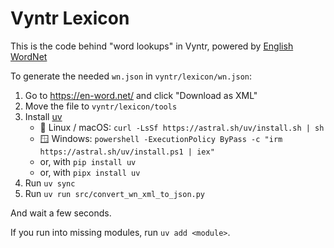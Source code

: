 # Vyntr Lexicon
This is the code behind "word lookups" in Vyntr, powered by [English WordNet](https://github.com/globalwordnet/english-wordnet)

To generate the needed `wn.json` in `vyntr/lexicon/wn.json`:
1. Go to https://en-word.net/ and click "Download as XML"
2. Move the file to `vyntr/lexicon/tools`
3. Install [uv](https://github.com/astral-sh/uv)
    - 🐧 Linux / macOS: `curl -LsSf https://astral.sh/uv/install.sh | sh`
    - 🪟 Windows: `powershell -ExecutionPolicy ByPass -c "irm https://astral.sh/uv/install.ps1 | iex"`
    - or, with `pip install uv`
    - or, with `pipx install uv`
4. Run `uv sync`
5. Run `uv run src/convert_wn_xml_to_json.py`

And wait a few seconds.

If you run into missing modules, run `uv add <module>`.